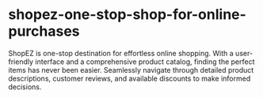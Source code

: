 # shopez-one-stop-shop-for-online-purchases
ShopEZ is  one-stop destination for effortless online shopping. With a user-friendly interface and a comprehensive product catalog, finding the perfect items has never been easier. Seamlessly navigate through detailed product descriptions, customer reviews, and available discounts to make informed decisions.
